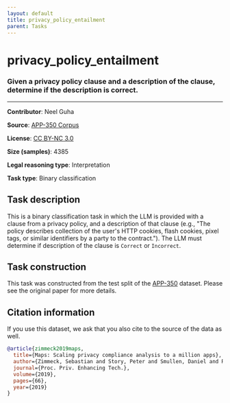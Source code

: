 ```yaml
---
layout: default
title: privacy_policy_entailment
parent: Tasks
---
```

# privacy_policy_entailment

### Given a privacy policy clause and a description of the clause, determine if the description is correct.
---
**Contributor**: Neel Guha

**Source**: [APP-350 Corpus](https://github.com/AbhilashaRavichander/PrivacyQA_EMNLP)

**License**: [CC BY-NC 3.0](https://creativecommons.org/licenses/by-nc/3.0/)

**Size (samples)**: 4385

**Legal reasoning type**: Interpretation

**Task type**: Binary classification

## Task description

This is a binary classification task in which the LLM is provided with a clause from a privacy policy, and a description of that clause (e.g., "The policy describes collection of the user's HTTP cookies, flash cookies, pixel tags, or similar identifiers by a party to the contract."). The LLM must determine if description of the clause is `Correct` or `Incorrect`.

## Task construction

This task was constructed from the test split of the [APP-350](https://usableprivacy.org/static/files/popets-2019-maps.pdf) dataset. Please see the original paper for more details.

## Citation information
If you use this dataset, we ask that you also cite to the source of the data as well.

```bib
@article{zimmeck2019maps,
  title={Maps: Scaling privacy compliance analysis to a million apps},
  author={Zimmeck, Sebastian and Story, Peter and Smullen, Daniel and Ravichander, Abhilasha and Wang, Ziqi and Reidenberg, Joel R and Russell, N Cameron and Sadeh, Norman},
  journal={Proc. Priv. Enhancing Tech.},
  volume={2019},
  pages={66},
  year={2019}
}
```

